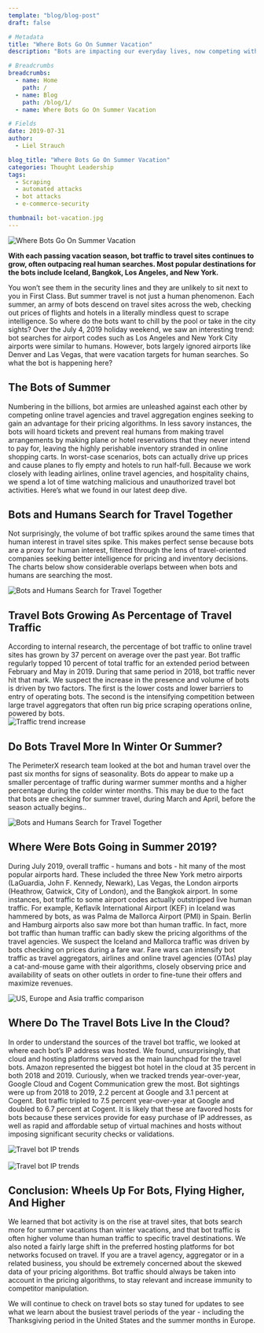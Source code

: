 ```yaml
---
template: "blog/blog-post"
draft: false

# Metadata
title: "Where Bots Go On Summer Vacation"
description: "Bots are impacting our everyday lives, now competing with us on our vacation searches. Online travel sites need to take into account bot traffic to provide accurate pricing and stay competitive. As bots continue to mimic human behavior, bot mitigation should top of mind for travel websites."

# Breadcrumbs
breadcrumbs:
  - name: Home
    path: /
  - name: Blog
    path: /blog/1/
  - name: Where Bots Go On Summer Vacation

# Fields
date: 2019-07-31
author:
  - Liel Strauch

blog_title: "Where Bots Go On Summer Vacation"
categories: Thought Leadership
tags:
  - Scraping
  - automated attacks
  - bot attacks
  - e-commerce-security

thumbnail: bot-vacation.jpg
---
```


![Where Bots Go On Summer Vacation](/assets/images/blog/bots-vacation.jpg)<br>

**With each passing vacation season, bot traffic to travel sites continues to grow, often outpacing real human searches. Most popular destinations for the bots include Iceland, Bangkok, Los Angeles, and New York.**

You won’t see them in the security lines and they are unlikely to sit next to you in First Class. But summer travel is not just a human phenomenon. Each summer, an army of bots descend on travel sites across the web, checking out prices of flights and hotels in a literally mindless quest to scrape intelligence. So where do the bots want to chill by the pool or take in the city sights? Over the July 4, 2019 holiday weekend, we saw an interesting trend: bot searches for airport codes such as Los Angeles and New York City airports were similar to humans. However, bots largely ignored airports like Denver and Las Vegas, that were vacation targets for human searches. So what the bot is happening here?

## The Bots of Summer

Numbering in the billions, bot armies are unleashed against each other by competing online travel agencies and travel aggregation engines seeking to gain an advantage for their pricing algorithms. In less savory instances, the bots will hoard tickets and prevent real humans from making travel arrangements by making plane or hotel reservations that they never intend to pay for, leaving the highly perishable inventory stranded in online shopping carts. In worst-case scenarios, bots can actually drive up prices and cause planes to fly empty and hotels to run half-full. Because we work closely with leading airlines, online travel agencies, and hospitality chains, we spend a lot of time watching malicious and unauthorized travel bot activities. Here’s what we found in our latest deep dive.

## Bots and Humans Search for Travel Together

Not surprisingly, the volume of bot traffic spikes around the same times that human interest in travel sites spike. This makes perfect sense because bots are a proxy for human interest, filtered through the lens of travel-oriented companies seeking better intelligence for pricing and inventory decisions. The charts below show considerable overlaps between when bots and humans are searching the most.

![Bots and Humans Search for Travel Together](/assets/images/blog/bots-vacation/human-bots-traffic-overtime.jpg)<br>

## Travel Bots Growing As Percentage of Travel Traffic

According to internal research, the percentage of bot traffic to online travel sites has grown by 37 percent on average over the past year. Bot traffic regularly topped 10 percent of total traffic for an extended period between February and May in 2019. During that same period in 2018, bot traffic never hit that mark. We suspect the increase in the presence and volume of bots is driven by two factors. The first is the lower costs and lower barriers to entry of operating bots. The second is the intensifying competition between large travel aggregators that often run big price scraping operations online, powered by bots.  
![Traffic trend increase](/assets/images/blog/bots-vacation/bot-human-traffic-trend-increase.jpg)<br>

## Do Bots Travel More In Winter Or Summer?

The PerimeterX research team looked at the bot and human travel over the past six months for signs of seasonality. Bots do appear to make up a smaller percentage of traffic during warmer summer months and a higher percentage during the colder winter months. This may be due to the fact that bots are checking for summer travel, during March and April, before the season actually begins..

![Bots and Humans Search for Travel Together](/assets/images/blog/bots-vacation/bots-traffic-overtime.jpg)<br>

## Where Were Bots Going in Summer 2019?

During July 2019, overall traffic - humans and bots - hit many of the most popular airports hard. These included the three New York metro airports (LaGuardia, John F. Kennedy, Newark), Las Vegas, the London airports (Heathrow, Gatwick, City of London), and the Bangkok airport. In some instances, bot traffic to some airport codes actually outstripped live human traffic. For example, Keflavík International Airport (KEF) in Iceland was hammered by bots, as was Palma de Mallorca Airport (PMI) in Spain. Berlin and Hamburg airports also saw more bot than human traffic. In fact, more bot traffic than human traffic can badly skew the pricing algorithms of the travel agencies. We suspect the Iceland and Mallorca traffic was driven by bots checking on prices during a fare war. Fare wars can intensify bot traffic as travel aggregators, airlines and online travel agencies (OTAs) play a cat-and-mouse game with their algorithms, closely observing price and availability of seats on other outlets in order to fine-tune their offers and maximize revenues.

![US, Europe and Asia traffic comparison](/assets/images/blog/bots-vacation/us-europe-asia.jpg)<br>

## Where Do The Travel Bots Live In the Cloud?

In order to understand the sources of the travel bot traffic, we looked at where each bot’s IP address was hosted. We found, unsurprisingly, that cloud and hosting platforms served as the main launchpad for the travel bots. Amazon represented the biggest bot hotel in the cloud at 35 percent in both 2018 and 2019. Curiously, when we tracked trends year-over-year, Google Cloud and Cogent Communication grew the most. Bot sightings were up from 2018 to 2019, 2.2 percent at Google and 3.1 percent at Cogent. Bot traffic tripled to 7.5 percent year-over-year at Google and doubled to 6.7 percent at Cogent. It is likely that these are favored hosts for bots because these services provide for easy purchase of IP addresses, as well as rapid and affordable setup of virtual machines and hosts without imposing significant security checks or validations.

![Travel bot IP trends](/assets/images/blog/bots-vacation/traffic-trend-2018-pie.jpg)<br><br>
![Travel bot IP trends](/assets/images/blog/bots-vacation/traffic-trend-2019-pie.jpg)<br>

## Conclusion: Wheels Up For Bots, Flying Higher, And Higher

We learned that bot activity is on the rise at travel sites, that bots search more for summer vacations than winter vacations, and that bot traffic is often higher volume than human traffic to specific travel destinations. We also noted a fairly large shift in the preferred hosting platforms for bot networks focused on travel. If you are a travel agency, aggregator or in a related business, you should be extremely concerned about the skewed data of your pricing algorithms. Bot traffic should always be taken into account in the pricing algorithms, to stay relevant and increase immunity to competitor manipulation.

We will continue to check on travel bots so stay tuned for updates to see what we learn about the busiest travel periods of the year - including the Thanksgiving period in the United States and the summer months in Europe.
